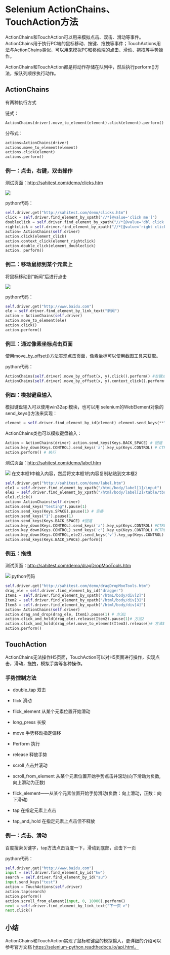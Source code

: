 # Selenium ActionChains、TouchAction方法
ActionChains和TouchAction可以用来模拟点击、双击、滑动等事件。ActionChains用于执行PC端的鼠标移动、按键、拖拽等事件；TouchActions用法与ActionChains类似，可以用来模拟PC和移动端的点击、滑动、拖拽等手势操作。

ActionChains和TouchAction都是将动作存储在队列中，然后执行perform()方法，按队列顺序执行动作。

<!--more-->

## ActionChains

有两种执行方式

链式：
```python
ActionChains(driver).move_to_element(element).click(element).perform()
```
分布式：
```python
actions=ActionChains(driver) 
actions.move_to_element(element) 
actions.click(element) 
actions.perform()
```
### 例一：点击，右键，双击操作

测试页面：http://sahitest.com/demo/clicks.htm

![](selenium-actionchains-touchaction/1.png)

python代码：

```python
self.driver.get("http://sahitest.com/demo/clicks.htm") 
click = self.driver.find_element_by_xpath("//*[@value='click me']") 
doubleclick = self.driver.find_element_by_xpath("//*[@value='dbl click me']") 
rightclick = self.driver.find_element_by_xpath("//*[@value='right click me']") 
action= ActionChains(self.driver) 
action.click(element_click) 
action.context_click(element_rightclick) 
action.double_click(element_doubleclick) 
action. perform()
```



### 例二：移动鼠标到某个元素上

将鼠标移动到“新闻”后进行点击

![](selenium-actionchains-touchaction/2.png)

python代码：

```python
self.driver.get("http://www.baidu.com") 
ele = self.driver.find_element_by_link_text("新闻") 
action = ActionChains(self.driver) 
action.move_to_element(ele) 
action.click() 
action.perform()
```
### 例三：通过像素坐标点击页面

使用move_by_offset()方法实现点击页面，像素坐标可以使用截图工具来获取。

python代码：
```python
ActionChains(self.driver).move_by_offset(x, y).click().perform() #左键点击
ActionChains(self.driver).move_by_offset(x, y).context_click().perform() #右键点击
```
### 例四：模拟键盘输入

模拟键盘输入可以使用win32api模块，也可以用 selenium的WebElement对象的send_keys()方法来实现：
```python
element = self.driver.find_element_by_id(element) element.send_keys(**"test"**) element.send_keys(Keys.BACK_SPACE) assert element.get_attribute("value") == "tes"
```
ActionChains类也可以模拟键盘输入：
```python
Action = ActionChains(driver) action.send_keys(Keys.BACK_SPACE) # 回退 
action.key_down(Keys.CONTROL).send_keys('a').key_up(Keys.CONTROL) # CTRL+A 
action.perform() # 执行
```
测试页面：http://sahitest.com/demo/label.htm

![](selenium-actionchains-touchaction/3.png)
在文本框1中输入内容，然后将文本框1的内容复制粘贴到文本框2

```python
self.driver.get("http://sahitest.com/demo/label.htm") 
ele1 = self.driver.find_element_by_xpath("/htmL/body/label[1]/input") 
ele2 = self.driver.find_element_by_xpath("/html/body/label[2]/table/tbody/tr/td[2]/input") 
ele1.click() 
action= ActionChains(self.driver) 
action.send_keys("testing").pause(1) 
action.send_keys(Keys.SPACE).pause(1) # 空格 
action.send_keys("1").pause(1) 
action.send_keys(Keys.BACK_SPACE) #回退 
action.key_down(Keys.CONTROL).send_keys('a').key_up(Keys.CONTROL) #CTRL+A 
action.key_down(Keys.CONTROL).send_keys('c').key_up(Keys.CONTROL) #CTRL+C 
action.key_down(Keys.CONTROL,ele2).send_keys('v').key_up(Keys.CONTROL) #CTRL+V 
action.send_keys(Keys.BACK_SPACE).perform()
```



### 例五：拖拽

测试页面：http://sahitest.com/demo/dragDropMooTools.htm

![](selenium-actionchains-touchaction/4.png)
python代码
```python
self.driver.get("http://sahitest.com/demo/dragDropMooTools.htm") 
drag_ele = self.driver.find_element_by_id("dragger") 
Item1 = self.driver.find_element_by_xpath("/htmL/body/div[2]") 
Item2 = self.driver.find_element_by_xpath("/html/body/div[3]") 
Item3 = self.driver.find_element_by_xpath("/html/body/div[4]") 
action= ActionChains(self.driver) 
action.drag_and_drop(drag_ele, Item1).pause(1) # 方法1 
action.click_and_hold(drag_ele).release(Item2).pause(1)# 方法2 
action.click_and_hold(drag_ele).move_to_element(Item3).release()# 方法3 
action.perform()
```
## TouchAction

ActionChains无法操作H5页面，TouchAction可以对H5页面进行操作，实现点击，滑动，拖拽，模拟手势等各种操作。

### 手势控制方法

- double_tap 双击

- flick 滑动

- flick_element 从某个元素位置开始滑动

- long_press 长按

- move 手势移动指定偏移

- Perform 执行

- release 释放手势

- scroll 点击并滚动

- scroll_from_element 从某个元素位置开始手势点击并滚动(向下滑动为负数,向上滑动为正数)

- flick_element——从某个元素位置开始手势滑动(负数：向上滑动，正数：向下滑动)

- tap 在指定元素上点击

- tap_and_hold 在指定元素上点击但不释放

  

### 例一：点击、滑动

百度搜索关键字，tap方法点击百度一下，滑动到底部，点击下一页

python代码：
```python
self.driver.get("http://www.baidu.com") 
input = self.driver.find_element_by_id("kw") 
search = self.driver.find_element_by_id("su") 
input.send_keys("test") 
action = TouchActions(self.driver) 
action.tap(search) 
action.perform() 
action.scroll_from_element(input, 0, 10000).perform() 
next = self.driver.find_element_by_link_text("下一页 >") 
next.click()
```
## 小结

ActionChains和TouchAction实现了鼠标和键盘的模拟输入，更详细的介绍可以参考官方文档 https://selenium-python.readthedocs.io/api.html。